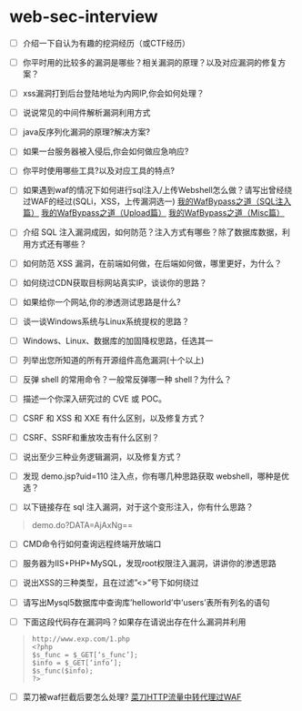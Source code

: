  # web-sec-interview
 - [ ] 介绍一下自认为有趣的挖洞经历（或CTF经历）
 
 - [ ] 你平时用的比较多的漏洞是哪些？相关漏洞的原理？以及对应漏洞的修复方案？
 
 - [ ] xss漏洞打到后台登陆地址为内网IP,你会如何处理？
 
 - [ ] 说说常见的中间件解析漏洞利用方式  
 
 - [ ] java反序列化漏洞的原理?解决方案?
 
 - [ ] 如果一台服务器被入侵后,你会如何做应急响应?
 
 - [ ] 你平时使用哪些工具?以及对应工具的特点?
 
 - [ ] 如果遇到waf的情况下如何进行sql注入/上传Webshell怎么做？请写出曾经绕过WAF的经过(SQLi，XSS，上传漏洞选一) 
  <a href="https://xz.aliyun.com/t/265/">我的WafBypass之道（SQL注入篇）</a>
  <a href="https://xz.aliyun.com/t/337/">我的WafBypass之道（Upload篇）</a>
  <a href="https://xz.aliyun.com/t/265/">我的WafBypass之道（Misc篇）</a>
  
 - [ ] 介绍 SQL 注入漏洞成因，如何防范？注入方式有哪些？除了数据库数据，利用方式还有哪些？
 
 - [ ] 如何防范 XSS 漏洞，在前端如何做，在后端如何做，哪里更好，为什么？
 
 - [ ] 如何绕过CDN获取目标网站真实IP，谈谈你的思路？  
 
 - [ ] 如果给你一个网站,你的渗透测试思路是什么?
 
 - [ ] 谈一谈Windows系统与Linux系统提权的思路？  
 
 - [ ] Windows、Linux、数据库的加固降权思路，任选其一  
 
 - [ ] 列举出您所知道的所有开源组件高危漏洞(十个以上)  
 
 - [ ] 反弹 shell 的常用命令？一般常反弹哪一种 shell？为什么？
 
 - [ ] 描述一个你深入研究过的 CVE 或 POC。
 
 - [ ] CSRF 和 XSS 和 XXE 有什么区别，以及修复方式？ 
 
 - [ ] CSRF、SSRF和重放攻击有什么区别？ 
 
 - [ ] 说出至少三种业务逻辑漏洞，以及修复方式？ 
 
 - [ ] 发现 demo.jsp?uid=110 注入点，你有哪几种思路获取 webshell，哪种是优选？ 
 
 - [ ] 以下链接存在 sql 注入漏洞，对于这个变形注入，你有什么思路？ 
 > demo.do?DATA=AjAxNg== 
 
 - [ ] CMD命令行如何查询远程终端开放端口
 
 - [ ] 服务器为IIS+PHP+MySQL，发现root权限注入漏洞，讲讲你的渗透思路  
 
 - [ ] 说出XSS的三种类型，且在过滤”<>”号下如何绕过  
 
 - [ ] 请写出Mysql5数据库中查询库’helloworld’中’users’表所有列名的语句  
 
 - [ ] 下面这段代码存在漏洞吗？如果存在请说出存在什么漏洞并利用  
 >     http://www.exp.com/1.php  
 >     <?php  
 >     $s_func = $_GET[‘s_func’];
 >     $info = $_GET[‘info’];
 >     $s_func($info);
 >     ?>

 - [ ] 菜刀被waf拦截后要怎么处理?
    <a href="https://xz.aliyun.com/t/2739/">菜刀HTTP流量中转代理过WAF</a>
